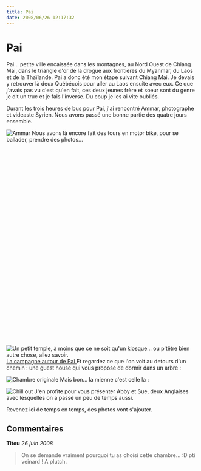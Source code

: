 ```yaml
---
title: Pai
date: 2008/06/26 12:17:32
---
```


# Pai

Pai... petite ville encaissée dans les montagnes, au Nord Ouest de Chiang Mai, dans le triangle d'or de la drogue aux frontières du Myanmar, du Laos et de la Thaïlande. Pai a donc été mon étape suivant Chiang Mai. Je devais y retrouver là deux Québécois pour aller au Laos ensuite avec eux. Ce que j'avais pas vu c'est qu'en fait, ces deux jeunes frère et soeur sont du genre je dit un truc et je fais l'inverse. Du coup je les ai vite oubliés.

Durant les trois heures de bus pour Pai, j'ai rencontré Ammar, photographe et videaste Syrien. Nous avons passé une bonne partie des quatre jours ensemble.

![Ammar ](blog/Pai/1214286262syiV.jpg "Ammar ")
Nous avons là encore fait des tours en motor bike, pour se ballader, prendre des photos...

<div><object width="640" height="505"><param name="movie" value="http://www.dailymotion.com/swf/x5x4t5&related=1"></param><param name="allowFullScreen" value="true"></param><param name="allowScriptAccess" value="always"></param><embed src="http://www.dailymotion.com/swf/x5x4t5&related=1" type="application/x-shockwave-flash" width="640" height="505" allowFullScreen="true" allowScriptAccess="always"></embed></object></div>

![Un petit temple, à moins que ce ne soit qu'un kiosque... ou p'têtre bien autre chose, allez savoir. ](blog/Pai/1214286159uUtC.jpg "Un petit temple, à moins que ce ne soit qu'un kiosque... ou p'têtre bien autre chose, allez savoir. ")[La campagne autour de Pai ](blog/Pai/1214286138yJBp.jpg "La campagne autour de Pai ")
Et regardez ce que l'on voit au detours d'un chemin : une guest house qui vous propose de dormir dans un arbre :

![Chambre originale ](blog/Pai/1214471897bdDK.jpg "Chambre originale ")
Mais bon... la mienne c'est celle la :

![Chill out ](blog/Pai/1214471886LoCS.jpg "Chill out ")
J'en profite pour vous présenter Abby et Sue, deux Anglaises avec lesquelles on a passé un peu de temps aussi.

Revenez ici de temps en temps, des photos vont s'ajouter.

## Commentaires

__Titou__ _26 juin 2008_
> On se demande vraiment pourquoi tu as choisi cette chambre... :D pti veinard !
A plutch.

